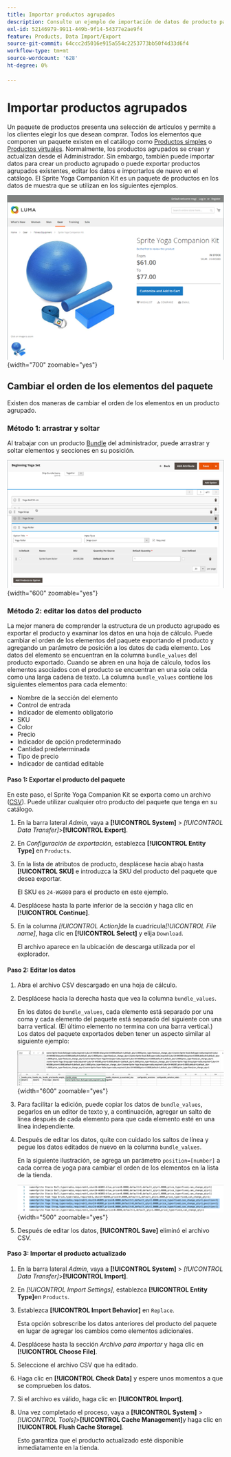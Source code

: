 ```yaml
---
title: Importar productos agrupados
description: Consulte un ejemplo de importación de datos de producto para un producto agrupado.
exl-id: 52146979-9911-449b-9f14-54377e2ae9f4
feature: Products, Data Import/Export
source-git-commit: 64ccc2d5016e915a554c2253773bb50f4d33d6f4
workflow-type: tm+mt
source-wordcount: '628'
ht-degree: 0%

---
```


# Importar productos agrupados

Un paquete de productos presenta una selección de artículos y permite a los clientes elegir los que desean comprar. Todos los elementos que componen un paquete existen en el catálogo como [Productos simples](../catalog/product-create-simple.md) o [Productos virtuales](../catalog/product-create-virtual.md). Normalmente, los productos agrupados se crean y actualizan desde el Administrador. Sin embargo, también puede importar datos para crear un producto agrupado o puede exportar productos agrupados existentes, editar los datos e importarlos de nuevo en el catálogo. El Sprite Yoga Companion Kit es un paquete de productos en los datos de muestra que se utilizan en los siguientes ejemplos.

![Producto en paquete](../catalog/assets/product-bundle.png){width="700" zoomable="yes"}

## Cambiar el orden de los elementos del paquete

Existen dos maneras de cambiar el orden de los elementos en un producto agrupado.

### Método 1: arrastrar y soltar

Al trabajar con un producto [Bundle](../catalog/product-create-bundle.md) del administrador, puede arrastrar y soltar elementos y secciones en su posición.

![Elementos de paquete](../catalog/assets/product-bundle-items-move.png){width="600" zoomable="yes"}

### Método 2: editar los datos del producto

La mejor manera de comprender la estructura de un producto agrupado es exportar el producto y examinar los datos en una hoja de cálculo. Puede cambiar el orden de los elementos del paquete exportando el producto y agregando un parámetro de posición a los datos de cada elemento. Los datos del elemento se encuentran en la columna `bundle_values` del producto exportado. Cuando se abren en una hoja de cálculo, todos los elementos asociados con el producto se encuentran en una sola celda como una larga cadena de texto. La columna `bundle_values` contiene los siguientes elementos para cada elemento:

- Nombre de la sección del elemento
- Control de entrada
- Indicador de elemento obligatorio
- SKU
- Color
- Precio
- Indicador de opción predeterminado
- Cantidad predeterminada
- Tipo de precio
- Indicador de cantidad editable

#### Paso 1: Exportar el producto del paquete

En este paso, el Sprite Yoga Companion Kit se exporta como un archivo ([CSV](data-csv.md)). Puede utilizar cualquier otro producto del paquete que tenga en su catálogo.

1. En la barra lateral _Admin_, vaya a **[!UICONTROL System]** > _[!UICONTROL Data Transfer]_>**[!UICONTROL Export]**.

1. En _Configuración de exportación_, establezca **[!UICONTROL Entity Type]** en `Products`.

1. En la lista de atributos de producto, desplácese hacia abajo hasta **[!UICONTROL SKU]** e introduzca la SKU del producto del paquete que desea exportar.

   El SKU es `24-WG080` para el producto en este ejemplo.

1. Desplácese hasta la parte inferior de la sección y haga clic en **[!UICONTROL Continue]**.

1. En la columna _[!UICONTROL Action]_&#x200B;de la cuadrícula&#x200B;_[!UICONTROL File name]_, haga clic en **[!UICONTROL Select]** y elija `Download`.

   El archivo aparece en la ubicación de descarga utilizada por el explorador.

#### Paso 2: Editar los datos

1. Abra el archivo CSV descargado en una hoja de cálculo.

1. Desplácese hacia la derecha hasta que vea la columna `bundle_values`.

   En los datos de `bundle_values`, cada elemento está separado por una coma y cada elemento del paquete está separado del siguiente con una barra vertical. (El último elemento no termina con una barra vertical.) Los datos del paquete exportados deben tener un aspecto similar al siguiente ejemplo:

   ![Valores de paquete](./assets/product-bundle-values-export-data.png){width="600" zoomable="yes"}

1. Para facilitar la edición, puede copiar los datos de `bundle_values`, pegarlos en un editor de texto y, a continuación, agregar un salto de línea después de cada elemento para que cada elemento esté en una línea independiente.

1. Después de editar los datos, quite con cuidado los saltos de línea y pegue los datos editados de nuevo en la columna `bundle_values`.

   En la siguiente ilustración, se agrega un parámetro `position=[number]` a cada correa de yoga para cambiar el orden de los elementos en la lista de la tienda.

   ![Parámetro de posición](./assets/product-bundle-values-position-parameter.png){width="500" zoomable="yes"}

1. Después de editar los datos, **[!UICONTROL Save]** eliminó el archivo CSV.

#### Paso 3: Importar el producto actualizado

1. En la barra lateral _Admin_, vaya a **[!UICONTROL System]** > _[!UICONTROL Data Transfer]_>**[!UICONTROL Import]**.

1. En _[!UICONTROL Import Settings]_, establezca **[!UICONTROL Entity Type]**&#x200B;en `Products`.

1. Establezca **[!UICONTROL Import Behavior]** en `Replace`.

   Esta opción sobrescribe los datos anteriores del producto del paquete en lugar de agregar los cambios como elementos adicionales.

1. Desplácese hasta la sección _Archivo para importar_ y haga clic en **[!UICONTROL Choose File]**.

1. Seleccione el archivo CSV que ha editado.

1. Haga clic en **[!UICONTROL Check Data]** y espere unos momentos a que se comprueben los datos.

1. Si el archivo es válido, haga clic en **[!UICONTROL Import]**.

1. Una vez completado el proceso, vaya a **[!UICONTROL System]** > _[!UICONTROL Tools]_>**[!UICONTROL Cache Management]**&#x200B;y haga clic en **[!UICONTROL Flush Cache Storage]**.

   Esto garantiza que el producto actualizado esté disponible inmediatamente en la tienda.
